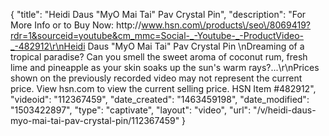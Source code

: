 {
    "title": "Heidi Daus \"MyO Mai Tai\" Pav Crystal Pin",
    "description": "For More Info or to Buy Now: http:\/\/www.hsn.com\/products\/seo\/8069419?rdr=1&sourceid=youtube&cm_mmc=Social-_-Youtube-_-ProductVideo-_-482912\r\nHeidi Daus \"MyO Mai Tai\" Pav Crystal Pin        \nDreaming of a tropical paradise? Can you smell the sweet aroma of coconut rum, fresh lime and pineapple as your skin soaks up the sun's warm rays?...\r\nPrices shown on the previously recorded video may not represent the current price.  View hsn.com to view the current selling price. HSN Item #482912",
    "videoid": "112367459",
    "date_created": "1463459198",
    "date_modified": "1503422897",
    "type": "captivate",
    "layout": "video",
    "url": "\/v\/heidi-daus-myo-mai-tai-pav-crystal-pin\/112367459"
}